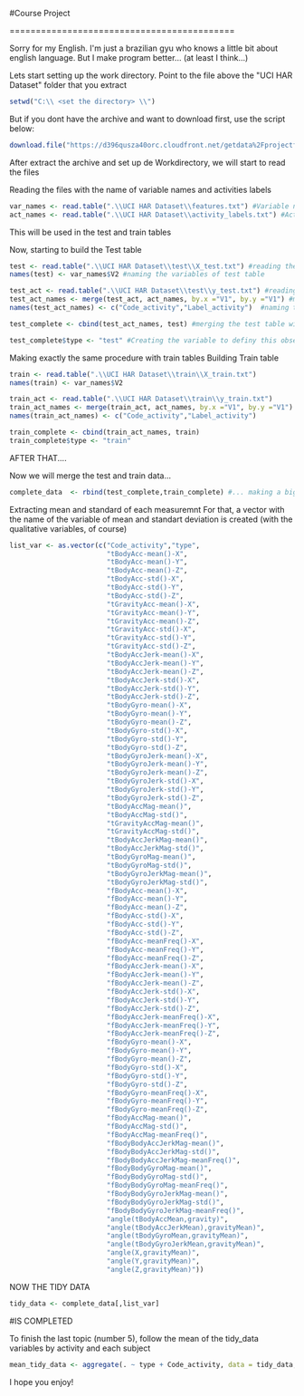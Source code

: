 #Course Project

===========================================

Sorry for my English. I'm just a brazilian gyu who knows a little bit about english language.
But I make program better... (at least I think...)

Lets start setting up the work directory. Point to the file above the "UCI HAR Dataset" folder that you extract
```r
setwd("C:\\ <set the directory> \\")
```

But if you dont have the archive and want to download first, use the script below:
```r
download.file("https://d396qusza40orc.cloudfront.net/getdata%2Fprojectfiles%2FUCI%20HAR%20Dataset.zip", destfile = "getdata-projectfiles-UCI HAR Dataset.zip")
```

After extract the archive and set up de Workdirectory,  we will start to read the files

Reading the files with the name of variable names and activities labels
```r
var_names <- read.table(".\\UCI HAR Dataset\\features.txt") #Variable names
act_names <- read.table(".\\UCI HAR Dataset\\activity_labels.txt") #Activity Names
```
This will be used in the test and train tables


Now, starting to build the Test table
```r
test <- read.table(".\\UCI HAR Dataset\\test\\X_test.txt") #reading the table
names(test) <- var_names$V2 #naming the variables of test table

test_act <- read.table(".\\UCI HAR Dataset\\test\\y_test.txt") #reading the activity table of the test table
test_act_names <- merge(test_act, act_names, by.x ="V1", by.y ="V1") #making merge with the activity names to bring the label of the activities
names(test_act_names) <- c("Code_activity","Label_activity")  #naming this table

test_complete <- cbind(test_act_names, test) #merging the test table with the activity table labeled

test_complete$type <- "test" #Creating the variable to definy this observation as test
```

Making exactly the same procedure with train tables
Building Train table

```r
train <- read.table(".\\UCI HAR Dataset\\train\\X_train.txt")
names(train) <- var_names$V2

train_act <- read.table(".\\UCI HAR Dataset\\train\\y_train.txt")
train_act_names <- merge(train_act, act_names, by.x ="V1", by.y ="V1")
names(train_act_names) <- c("Code_activity","Label_activity")

train_complete <- cbind(train_act_names, train)
train_complete$type <- "train"
```


AFTER THAT....

Now we will merge the test and train data... 
```r
complete_data  <- rbind(test_complete,train_complete) #... making a big and complete table
```

Extracting mean and standard of each measuremnt
For that, a vector with the name of the variable of mean and standart deviation is created (with the qualitative variables, of course)

```r
list_var <- as.vector(c("Code_activity","type",
                        "tBodyAcc-mean()-X",
                        "tBodyAcc-mean()-Y",
                        "tBodyAcc-mean()-Z",
                        "tBodyAcc-std()-X",
                        "tBodyAcc-std()-Y",
                        "tBodyAcc-std()-Z",
                        "tGravityAcc-mean()-X",
                        "tGravityAcc-mean()-Y",
                        "tGravityAcc-mean()-Z",
                        "tGravityAcc-std()-X",
                        "tGravityAcc-std()-Y",
                        "tGravityAcc-std()-Z",
                        "tBodyAccJerk-mean()-X",
                        "tBodyAccJerk-mean()-Y",
                        "tBodyAccJerk-mean()-Z",
                        "tBodyAccJerk-std()-X",
                        "tBodyAccJerk-std()-Y",
                        "tBodyAccJerk-std()-Z",
                        "tBodyGyro-mean()-X",
                        "tBodyGyro-mean()-Y",
                        "tBodyGyro-mean()-Z",
                        "tBodyGyro-std()-X",
                        "tBodyGyro-std()-Y",
                        "tBodyGyro-std()-Z",
                        "tBodyGyroJerk-mean()-X",
                        "tBodyGyroJerk-mean()-Y",
                        "tBodyGyroJerk-mean()-Z",
                        "tBodyGyroJerk-std()-X",
                        "tBodyGyroJerk-std()-Y",
                        "tBodyGyroJerk-std()-Z",
                        "tBodyAccMag-mean()",
                        "tBodyAccMag-std()",
                        "tGravityAccMag-mean()",
                        "tGravityAccMag-std()",
                        "tBodyAccJerkMag-mean()",
                        "tBodyAccJerkMag-std()",
                        "tBodyGyroMag-mean()",
                        "tBodyGyroMag-std()",
                        "tBodyGyroJerkMag-mean()",
                        "tBodyGyroJerkMag-std()",
                        "fBodyAcc-mean()-X",
                        "fBodyAcc-mean()-Y",
                        "fBodyAcc-mean()-Z",
                        "fBodyAcc-std()-X",
                        "fBodyAcc-std()-Y",
                        "fBodyAcc-std()-Z",
                        "fBodyAcc-meanFreq()-X",
                        "fBodyAcc-meanFreq()-Y",
                        "fBodyAcc-meanFreq()-Z",
                        "fBodyAccJerk-mean()-X",
                        "fBodyAccJerk-mean()-Y",
                        "fBodyAccJerk-mean()-Z",
                        "fBodyAccJerk-std()-X",
                        "fBodyAccJerk-std()-Y",
                        "fBodyAccJerk-std()-Z",
                        "fBodyAccJerk-meanFreq()-X",
                        "fBodyAccJerk-meanFreq()-Y",
                        "fBodyAccJerk-meanFreq()-Z",
                        "fBodyGyro-mean()-X",
                        "fBodyGyro-mean()-Y",
                        "fBodyGyro-mean()-Z",
                        "fBodyGyro-std()-X",
                        "fBodyGyro-std()-Y",
                        "fBodyGyro-std()-Z",
                        "fBodyGyro-meanFreq()-X",
                        "fBodyGyro-meanFreq()-Y",
                        "fBodyGyro-meanFreq()-Z",
                        "fBodyAccMag-mean()",
                        "fBodyAccMag-std()",
                        "fBodyAccMag-meanFreq()",
                        "fBodyBodyAccJerkMag-mean()",
                        "fBodyBodyAccJerkMag-std()",
                        "fBodyBodyAccJerkMag-meanFreq()",
                        "fBodyBodyGyroMag-mean()",
                        "fBodyBodyGyroMag-std()",
                        "fBodyBodyGyroMag-meanFreq()",
                        "fBodyBodyGyroJerkMag-mean()",
                        "fBodyBodyGyroJerkMag-std()",
                        "fBodyBodyGyroJerkMag-meanFreq()",
                        "angle(tBodyAccMean,gravity)",
                        "angle(tBodyAccJerkMean),gravityMean)",
                        "angle(tBodyGyroMean,gravityMean)",
                        "angle(tBodyGyroJerkMean,gravityMean)",
                        "angle(X,gravityMean)",
                        "angle(Y,gravityMean)",
                        "angle(Z,gravityMean)"))
```

NOW
THE TIDY DATA
```r
tidy_data <- complete_data[,list_var]
```
#IS COMPLETED

To finish the last topic (number 5), follow the mean of the tidy_data variables by activity and each subject
```r
mean_tidy_data <- aggregate(. ~ type + Code_activity, data = tidy_data, FUN= "mean")
```

I hope you enjoy!
